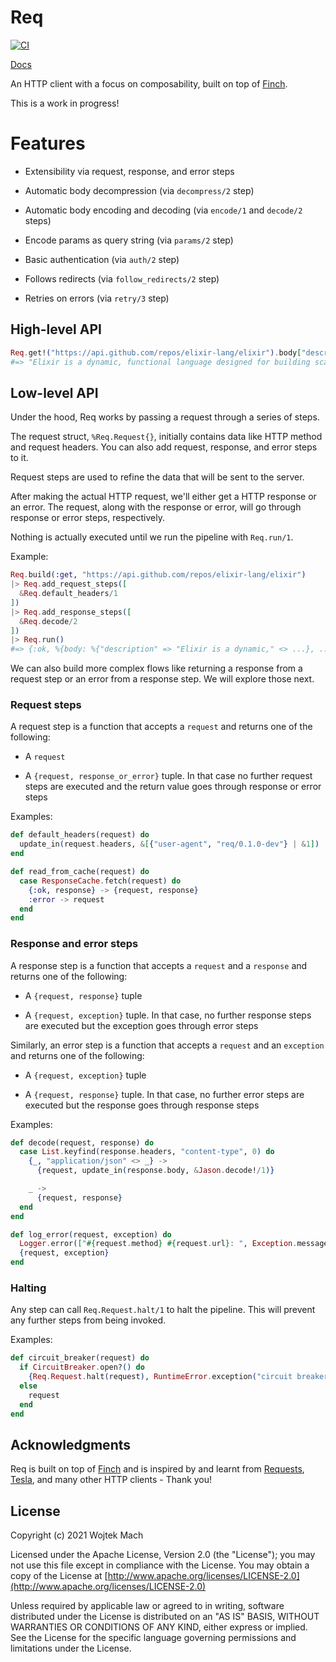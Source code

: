 # Req

[![CI](https://github.com/wojtekmach/req/actions/workflows/ci.yml/badge.svg)](https://github.com/wojtekmach/req/actions/workflows/ci.yml)

[Docs](http://wojtekmach.pl/docs/req/)

<!-- MDOC !-->

An HTTP client with a focus on composability, built on top of [Finch](https://github.com/keathley/finch).

This is a work in progress!

# Features

  * Extensibility via request, response, and error steps

  * Automatic body decompression (via `decompress/2` step)

  * Automatic body encoding and decoding (via `encode/1` and `decode/2` steps)

  * Encode params as query string (via `params/2` step)

  * Basic authentication (via `auth/2` step)

  * Follows redirects (via `follow_redirects/2` step)

  * Retries on errors (via `retry/3` step)

## High-level API

```elixir
Req.get!("https://api.github.com/repos/elixir-lang/elixir").body["description"]
#=> "Elixir is a dynamic, functional language designed for building scalable and maintainable applications"
```

## Low-level API

Under the hood, Req works by passing a request through a series of steps.

The request struct, `%Req.Request{}`, initially contains data like HTTP method and 
request headers. You can also add request, response, and error steps to it.

Request steps are used to refine the data that will be sent to the server.

After making the actual HTTP request, we'll either get a HTTP response or an error.
The request, along with the response or error, will go through response or
error steps, respectively.

Nothing is actually executed until we run the pipeline with `Req.run/1`.

Example:

```elixir
Req.build(:get, "https://api.github.com/repos/elixir-lang/elixir")
|> Req.add_request_steps([
  &Req.default_headers/1
])
|> Req.add_response_steps([
  &Req.decode/2
])
|> Req.run()
#=> {:ok, %{body: %{"description" => "Elixir is a dynamic," <> ...}, ...}, ...}
```

We can also build more complex flows like returning a response from a request step
or an error from a response step. We will explore those next.

### Request steps

A request step is a function that accepts a `request` and returns one of the following:

  * A `request`

  * A `{request, response_or_error}` tuple. In that case no further request steps are executed
    and the return value goes through response or error steps

Examples:

```elixir
def default_headers(request) do
  update_in(request.headers, &[{"user-agent", "req/0.1.0-dev"} | &1])
end

def read_from_cache(request) do
  case ResponseCache.fetch(request) do
    {:ok, response} -> {request, response}
    :error -> request
  end
end
```

### Response and error steps

A response step is a function that accepts a `request` and a `response` and returns one of the
following:

  * A `{request, response}` tuple

  * A `{request, exception}` tuple. In that case, no further response steps are executed but the
    exception goes through error steps

Similarly, an error step is a function that accepts a `request` and an `exception` and returns one
of the following:

  * A `{request, exception}` tuple

  * A `{request, response}` tuple. In that case, no further error steps are executed but the
    response goes through response steps

Examples:

```elixir
def decode(request, response) do
  case List.keyfind(response.headers, "content-type", 0) do
    {_, "application/json" <> _} ->
      {request, update_in(response.body, &Jason.decode!/1)}

    _ ->
      {request, response}
  end
end

def log_error(request, exception) do
  Logger.error(["#{request.method} #{request.url}: ", Exception.message(exception)])
  {request, exception}
end
```

### Halting

Any step can call `Req.Request.halt/1` to halt the pipeline. This will prevent any further steps
from being invoked.

Examples:

```elixir
def circuit_breaker(request) do
  if CircuitBreaker.open?() do
    {Req.Request.halt(request), RuntimeError.exception("circuit breaker is open")}
  else
    request
  end
end
```

<!-- MDOC !-->

## Acknowledgments

Req is built on top of [Finch](http://github.com/keathley/finch) and is inspired by and learnt from [Requests](https://docs.python-requests.org/en/master/), [Tesla](https://github.com/teamon/tesla), and many other HTTP clients - Thank you!

## License

Copyright (c) 2021 Wojtek Mach

Licensed under the Apache License, Version 2.0 (the "License");
you may not use this file except in compliance with the License.
You may obtain a copy of the License at [http://www.apache.org/licenses/LICENSE-2.0](http://www.apache.org/licenses/LICENSE-2.0)

Unless required by applicable law or agreed to in writing, software
distributed under the License is distributed on an "AS IS" BASIS,
WITHOUT WARRANTIES OR CONDITIONS OF ANY KIND, either express or implied.
See the License for the specific language governing permissions and
limitations under the License.
